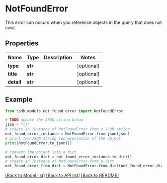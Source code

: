 # NotFoundError

This error can occurs when you reference objects in the query that does not exist.

## Properties

Name | Type | Description | Notes
------------ | ------------- | ------------- | -------------
**type** | **str** |  | [optional] 
**title** | **str** |  | [optional] 
**detail** | **str** |  | [optional] 

## Example

```python
from tpdk.models.not_found_error import NotFoundError

# TODO update the JSON string below
json = "{}"
# create an instance of NotFoundError from a JSON string
not_found_error_instance = NotFoundError.from_json(json)
# print the JSON string representation of the object
print(NotFoundError.to_json())

# convert the object into a dict
not_found_error_dict = not_found_error_instance.to_dict()
# create an instance of NotFoundError from a dict
not_found_error_from_dict = NotFoundError.from_dict(not_found_error_dict)
```
[[Back to Model list]](../README.md#documentation-for-models) [[Back to API list]](../README.md#documentation-for-api-endpoints) [[Back to README]](../README.md)



